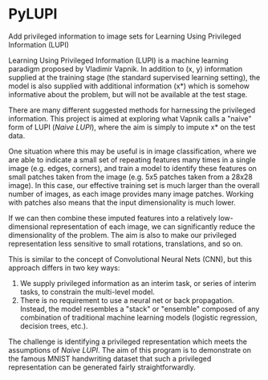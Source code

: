 # PyLUPI
Add privileged information to image sets for Learning Using Privileged Information (LUPI)

Learning Using Privileged Information (LUPI) is a machine learning paradigm proposed by Vladimir Vapnik. In addition to (x, y) information supplied at the training stage (the standard supervised learning setting), the model is also supplied with additional information (x\*) which is somehow informative about the problem, but will not be available at the test stage.

There are many different suggested methods for harnessing the privileged information. This project is aimed at exploring what Vapnik calls a "naive" form of LUPI (*Naive LUPI*), where the aim is simply to impute x\* on the test data.

One situation where this may be useful is in image classification, where we are able to indicate a small set of repeating features many times in a single image (e.g. edges, corners), and train a model to identify these features on small patches taken from the image (e.g. 5x5 patches taken from a 28x28 image). In this case, our effective training set is much larger than the overall number of images, as each image provides many image patches. Working with patches also means that the input dimensionality is much lower.

If we can then combine these imputed features into a relatively low-dimensional representation of each image, we can significantly reduce the dimensionality of the problem. The aim is also to make our privileged representation less sensitive to small rotations, translations, and so on.

This is similar to the concept of Convolutional Neural Nets (CNN), but this approach differs in two key ways:

1. We supply privileged information as an interim task, or series of interim tasks, to constrain the multi-level model.
2. There is no requirement to use a neural net or back propagation. Instead, the model resembles a "stack" or "ensemble" composed of any combination of traditional machine learning models (logistic regression, decision trees, etc.).

The challenge is identifying a privileged representation which meets the assumptions of *Naive LUPI*. The aim of this program is to demonstrate on the famous MNIST handwriting dataset that such a privileged representation can be generated fairly straightforwardly.
